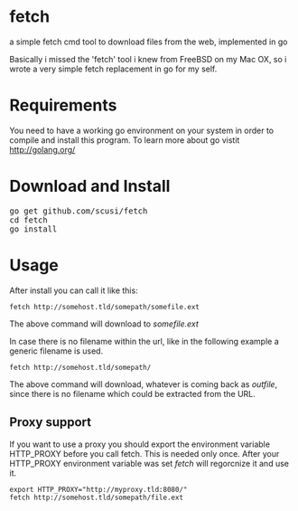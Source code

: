 fetch
=====

a simple fetch cmd tool to download files from the web, implemented in go

Basically i missed the 'fetch' tool i knew from FreeBSD on my Mac OX, so i wrote
a very simple fetch replacement in go for my self.

Requirements
============

You need to have a working go environment on your system in order to compile and install this program.
To learn more about go vistit http://golang.org/

Download and Install
====================

<pre>
go get github.com/scusi/fetch
cd fetch
go install
</pre>

Usage
=====

After install you can call it like this:

```fetch http://somehost.tld/somepath/somefile.ext```

The above command will download to _somefile.ext_

In case there is no filename within the url, like in the following example a generic filename is used.

```fetch http://somehost.tld/somepath/```

The above command will download, whatever is coming back as _outfile_, since there is no filename which could be extracted from the URL.

Proxy support
-------------

If you want to use a proxy you should export the environment variable HTTP_PROXY before you call fetch. This is needed only once. After your HTTP_PROXY environment variable was set _fetch_ will regorcnize it and use it.

```
export HTTP_PROXY="http://myproxy.tld:8080/"
fetch http://somehost.tld/somepath/file.ext
```
